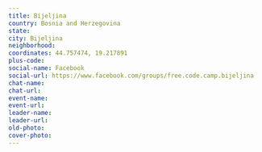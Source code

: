 ```yaml
---
title: Bijeljina
country: Bosnia and Herzegovina
state: 
city: Bijeljina
neighborhood: 
coordinates: 44.757474, 19.217891
plus-code:
social-name: Facebook
social-url: https://www.facebook.com/groups/free.code.camp.bijeljina
chat-name:
chat-url:
event-name:
event-url:
leader-name:
leader-url:
old-photo: 
cover-photo:
---
```

